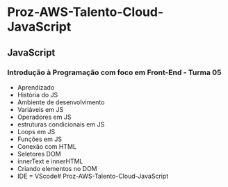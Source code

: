 # Proz-AWS-Talento-Cloud-JavaScript
   
## JavaScript
### Introdução à Programação com foco em Front-End - Turma 05
- Aprendizado
- História do JS
- Ambiente de desenvolvimento
- Variáveis em JS
- Operadores em JS
- estruturas condicionais em JS
- Loops em JS
- Funções em JS
- Conexão com HTML
- Seletores DOM
- innerText e innerHTML
- Criando elementos no DOM
- IDE = VScode#   P r o z - A W S - T a l e n t o - C l o u d - J a v a S c r i p t  
 